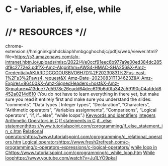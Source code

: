 # C - Variables, if, else, while

# //* RESOURCES *//

chrome-extension://hmigninkgibhdckiaphhmbgcghochdjc/pdfjs/web/viewer.html?file=https://s3.amazonaws.com/alx-intranet.hbtn.io/uploads/misc/2022/4/e0ccf91eec6b977a9e00ed384dc285df9c2772e3.pdf?X-Amz-Algorithm=AWS4-HMAC-SHA256&X-Amz-Credential=AKIARDDGGGOUSBVO6H7D%2F20230831%2Fus-east-1%2Fs3%2Faws4_request&X-Amz-Date=20230831T134623Z&X-Amz-Expires=86400&X-Amz-SignedHeaders=host&X-Amz-Signature=413dce77d5978c26eadd64dec619b6d0fa342c59190c04afddd8452a0214d610 (You do not have to learn everything in there yet, but make sure you read it entirely first and make sure you understand the slides: “comments”, “Data types | Integer types”, “Declaration”, “Characters”, “Arithmetic operators”, “Variables assignments”, “Comparisons”, “Logical operators”, “if, if…else”, “while loops”.)
[Keywords and identifiers](https://publications.gbdirect.co.uk//c_book/chapter2/keywords_and_identifiers.html)
[integers](https://publications.gbdirect.co.uk//c_book/chapter2/integral_types.html)
[Arithmetic Operators in C](https://www.tutorialspoint.com/cprogramming/c_arithmetic_operators.htm)
[If statements in C](https://www.cprogramming.com/tutorial/c/lesson2.html)
[if…else statement](https://www.tutorialspoint.com/cprogramming/if_else_statement_in_c.htm)https://www.tutorialspoint.com/cprogramming/if_else_statement_in_c.htm
[Relational operators](https://www.tutorialspoint.com/cprogramming/c_relational_operators.htm)https://www.tutorialspoint.com/cprogramming/c_relational_operators.htm
[Logical operators](https://www.fresh2refresh.com/c-programming/c-operators-expressions/c-logical-operators/)https://www.fresh2refresh.com/c-programming/c-operators-expressions/c-logical-operators/
[while loop in C](https://www.tutorialspoint.com/cprogramming/c_while_loop.htm)https://www.tutorialspoint.com/cprogramming/c_while_loop.htm
[While loop](https://www.youtube.com/watch?v=Ju1LYO9pkaI)https://www.youtube.com/watch?v=Ju1LYO9pkaI
